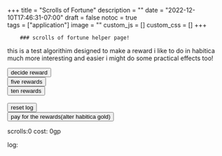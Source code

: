 +++
title = "Scrolls of Fortune"
description = ""
date = "2022-12-10T17:46:31-07:00"
draft = false
notoc = true  
tags = ["application"]
image = ""
custom_js = []
custom_css = []
+++

 
<!--more-->


		### scrolls of fortune helper page! 

this is a test algorithim designed to make a reward i like to do in habitica much more interesting 
and easier i might do some practical effects too!
<div>
	<button id="decide">decide reward</button><br />
	<button id="decide_five">five rewards</button><br />
	<button id="decide_ten">ten rewards</button><br /><br />
	<button id="reset_log">reset log</button><br />
	<button id="pay_for">pay for the rewards(alter habitica gold)</button><br />
</div>
<p id="scrollsBought"> scrolls:<span id="numScrolls">0</span> cost: <span id="costScrolls">0gp</span></p>
<p id="logreward">log: <br/></p>
<script src="script_for_scroll.js"></script>
